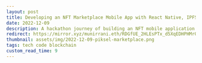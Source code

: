 ```yaml
---
layout: post
title: Developing an NFT Marketplace Mobile App with React Native, IPFS & Ethereum
date: 2022-12-09
description: A hackathon journey of building an NFT mobile application in React Native, IPFS & Ethereum.
redirect: https://mirror.xyz/munirrani.eth/RDGfUE_2HLEsPTx_d5XqEDHPHMrOCii6PgCRbk-PHqg
thumbnail: assets/img/2022-12-09-piksel-marketplace.png
tags: tech code blockchain
custom_read_time: 9
---
```

